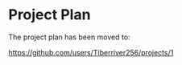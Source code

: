 # Project Plan

The project plan has been moved to:

https://github.com/users/Tiberriver256/projects/1
